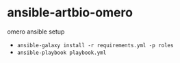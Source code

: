 # ansible-artbio-omero
omero ansible setup


- `ansible-galaxy install -r requirements.yml -p roles`
- `ansible-playbook playbook.yml`
